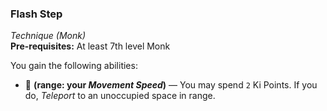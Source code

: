 ### Flash Step
*Technique (Monk)*  
**Pre-requisites:** At least 7th level Monk  

You gain the following abilities:
* 🔵 **(range: your *Movement Speed*)** — You may spend `2` Ki Points. If you do, *Teleport* to an unoccupied space in range.
